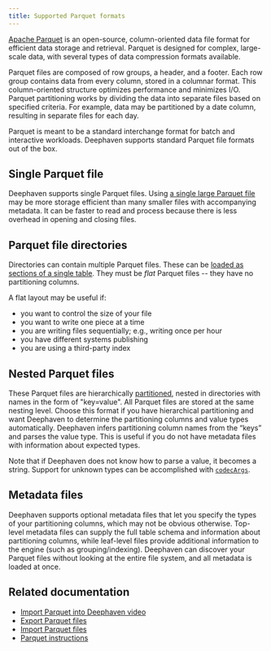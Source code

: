 ```yaml
---
title: Supported Parquet formats
---
```


[Apache Parquet](https://parquet.apache.org/) is an open-source, column-oriented data file format for efficient data storage and retrieval. Parquet is designed for complex, large-scale data, with several types of data compression formats available.

Parquet files are composed of row groups, a header, and a footer. Each row group contains data from every column, stored in a columnar format. This column-oriented structure optimizes performance and minimizes I/O. Parquet partitioning works by dividing the data into separate files based on specified criteria. For example, data may be partitioned by a date column, resulting in separate files for each day.

Parquet is meant to be a standard interchange format for batch and interactive workloads. Deephaven supports standard Parquet file formats out of the box.

## Single Parquet file

Deephaven supports single Parquet files. Using [a single large Parquet file](../how-to-guides/data-import-export/parquet-import.md#read-a-single-parquet-file) may be more storage efficient than many smaller files with accompanying metadata. It can be faster to read and process because there is less overhead in opening and closing files.

## Parquet file directories

Directories can contain multiple Parquet files. These can be [loaded as sections of a single table](../how-to-guides/data-import-export/parquet-import.md#partitioned-parquet-directories). They must be _flat_ Parquet files -- they have no partitioning columns.

A flat layout may be useful if:

- you want to control the size of your file
- you want to write one piece at a time
- you are writing files sequentially; e.g., writing once per hour
- you have different systems publishing
- you are using a third-party index

## Nested Parquet files

These Parquet files are hierarchically [partitioned](../reference/data-import-export/Parquet/readTable.md#partitioned-datasets), nested in directories with names in the form of "key=value". All Parquet files are stored at the same nesting level. Choose this format if you have hierarchical partitioning and want Deephaven to determine the partitioning columns and value types automatically. Deephaven infers partitioning column names from the “keys” and parses the value type. This is useful if you do not have metadata files with information about expected types.

Note that if Deephaven does not know how to parse a value, it becomes a string. Support for unknown types can be accomplished with [`codecArgs`](https://deephaven.io/core/javadoc/io/deephaven/parquet/table/metadata/CodecInfo.html#codecArg()).

## Metadata files

Deephaven supports optional metadata files that let you specify the types of your partitioning columns, which may not be obvious otherwise. Top-level metadata files can supply the full table schema and information about partitioning columns, while leaf-level files provide additional information to the engine (such as grouping/indexing). Deephaven can discover your Parquet files without looking at the entire file system, and all metadata is loaded at once.

## Related documentation

- [Import Parquet into Deephaven video](https://youtu.be/k4gI6hSZ2Jc)
- [Export Parquet files](../how-to-guides/data-import-export/parquet-export.md)
- [Import Parquet files](../how-to-guides/data-import-export/parquet-import.md)
- [Parquet instructions](../how-to-guides/data-import-export/parquet-instructions.md)
